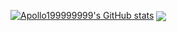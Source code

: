 [![Apollo199999999's GitHub stats](https://github-readme-stats.vercel.app/api?username=Apollo199999999&theme=radical)](https://github.com/anuraghazra/github-readme-stats)
<a href="https://github.com/cadenlyy/convoychat">
  <img align="center" src="https://github-readme-stats.vercel.app/api/top-langs?username=cadenlyy&layout=compact&langs_count=8&card_width=320" />
</a>
